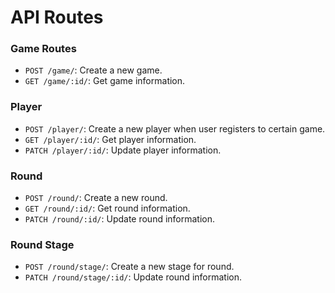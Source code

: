 # API Routes

### Game Routes
  - `POST /game/`: Create a new game.
  - `GET /game/:id/`: Get game information.

### Player
  - `POST /player/`: Create a new player when user registers to certain game.
  - `GET /player/:id/`: Get player information.
  - `PATCH /player/:id/`: Update player information.

### Round
  - `POST /round/`: Create a new round.
  - `GET /round/:id/`: Get round information.
  - `PATCH /round/:id/`: Update round information.

### Round Stage
  - `POST /round/stage/`: Create a new stage for round.
  - `PATCH /round/stage/:id/`: Update round information.

